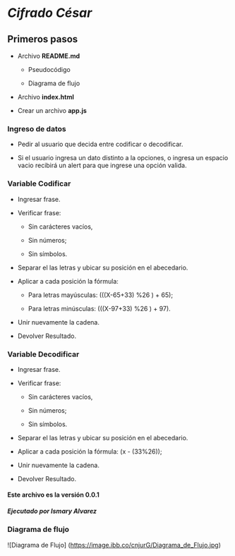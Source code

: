 # _Cifrado César_

## Primeros pasos
+ Archivo **README.md**

	- Pseudocódigo

	- Diagrama de flujo

+ Archivo **index.html**

+ Crear un archivo **app.js**

### Ingreso de datos

+ Pedir al usuario que decida entre codificar o decodificar.

+ Si el usuario ingresa un dato distinto a la opciones, o ingresa un espacio vacio recibirá un alert para que ingrese una opción valida.

### Variable Codificar

+ Ingresar frase.

+ Verificar frase: 

	- Sin carácteres vacíos,

	- Sin números;

	- Sin símbolos.

+ Separar el las letras y ubicar su posición en el abecedario.

+ Aplicar a cada posición la fórmula: 

	- Para letras mayúsculas: (((X-65+33) %26 ) + 65);

	- Para letras minúsculas: (((X-97+33) %26 ) + 97).

+ Unir nuevamente la cadena.

+ Devolver Resultado.

### Variable Decodificar 

+ Ingresar frase.

+ Verificar frase: 

	- Sin carácteres vacíos,

	- Sin números;

	- Sin símbolos.

+ Separar el las letras y ubicar su posición en el abecedario.

+ Aplicar a cada posición la fórmula: (x - (33%26));

+ Unir nuevamente la cadena.

+ Devolver Resultado.

#### Este archivo es la versión **0.0.1**

##### Ejecutado por _Ismary Alvarez_



### Diagrama de flujo 

![Diagrama de Flujo] (https://image.ibb.co/cnjurG/Diagrama_de_Flujo.jpg)




